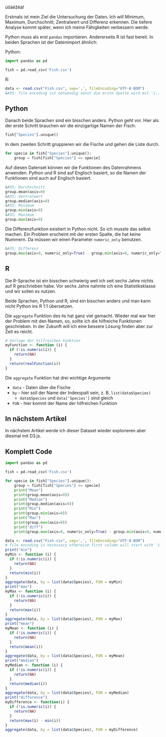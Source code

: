 üöäéžěář

Erstmals ist mein Ziel die Untersuchung der Daten. Ich will Minimum, Maximum, Durchschnitt, Zentralwert und Differenz erkennen. Die tiefere Analyse kommt später, wenn ich meine Fähigkeiten verbessern werde.

Python muss als erst `pandas` importieren. Andererseits R ist fast bereit. In beiden Sprachen ist der Datenimport ähnlich:

Python:
```python
import pandas as pd

fish = pd.read_csv('Fish.csv')
```

R:
```R
data <- read.csv("Fish.csv", sep=',', fileEncoding="UTF-8-BOM")
&#35; file encoding ist notwendig sonst die erste Spalte wird mit 'i..' beginnen
```
## Python

Danach beide Sprachen sind ein bisschen anders. Python geht vor. Hier als der erste Schritt brauchen wir die einzigartige Namen der Fisch:

```python
fish["Species"].unique()
```

In dem zweiten Schritt gruppieren wir die Fische und gehen die Liste durch.

```python
for specie in fish["Species"].unique():
    group = fish[fish["Species"] == specie]
```
Auf diesen Datenset können wir die Funktionen des Datenrahmens anwenden. Python und R sind auf Englisch basiert, so die Namen der Funktionen sind auch auf Englisch basiert.

```python
&#35; Durchschnitt
group.mean(axis=0)
&#35; Zentralwert
group.median(axis=0)
&#35; Minimum
group.min(axis=0)
&#35; Maximum
group.max(axis=0)
```

Die Differenzfunktion existiert in Python nicht. So ich musste das selbst machen. Ein Problem erscheint mit der ersten Spalte, die hat keine Nummern. Da müssen wir einen Parameter `numeric_only` benutzen.

```python
&#35; Differenz
group.max(axis=0, numeric_only=True) - group.min(axis=0, numeric_only=True)
```

## R

Die R-Sprache ist ein bisschen schwierig weil ich seit sechs Jahre nichts auf R geschrieben habe. Vor sechs Jahre nahmte ich eine Statistiksklasse und wir sollen es nutzen.

Beide Sprachen, Python und R, sind ein bisschen anders und man kann nicht Python ins R 1:1 übersetzen.

Die `aggregate` Funktion des `R`s hat ganz viel gemacht. Wieder mal war hier der Problem mit den Namen, so, sollte ich die hilfreiche Funktionen geschrieben. In der Zukunft will ich eine bessere Lösung finden aber zur Zeit es reicht.

```R
# Vorlage der hilfreichen Funktion
myFunction <- function (i) {
  if (!is.numeric(i)) {
    return(NA)
  }
  return(realFunction(i))
}
```
Die `aggregate` Funktion hat drei wichtige Argumente 
- `data` - Daten über die Fische
- `by` - hier soll der Name der Indexspalt sein, z. B. `list(data$Species)`
    - `data$Species` und `data['Species']` sind gleich
- `FUN` - hier kommt der Name der hilfreichen Funktion

## In nächstem Artikel

In nächstem Artikel werde ich dieser Dataset wieder explorieren aber diesmal mit D3.js.

## Komplett Code

```python
import pandas as pd

fish = pd.read_csv('Fish.csv')

for specie in fish["Species"].unique():
    group = fish[fish["Species"] == specie]
    print("Mean")
    print(group.mean(axis=0))
    print("Median")
    print(group.median(axis=0))
    print("Min")
    print(group.min(axis=0))
    print("Max")
    print(group.max(axis=0))
    print("diff")
    print(group.max(axis=0, numeric_only=True) - group.min(axis=0, numeric_only=True))
```

```R
data <- read.csv("Fish.csv", sep=',', fileEncoding="UTF-8-BOM")
# file encoding is necessary otherwise first column will start with 'i..'
print("min")
myMin <- function (i) {
  if (!is.numeric(i)) {
    return(NA)
  }
  return(min(i))
}
aggregate(data, by = list(data$Species), FUN = myMin)
print("max")
myMax <- function (i) {
  if (!is.numeric(i)) {
    return(NA)
  }
  return(max(i))
}
aggregate(data, by = list(data$Species), FUN = myMax)
print("mean")
myMean <- function (i) {
  if (!is.numeric(i)) {
    return(NA)
  }
  return(mean(i))
}
aggregate(data, by = list(data$Species), FUN = myMean)
print("median")
myMedian <- function (i) {
  if (!is.numeric(i)) {
    return(NA)
  }
  return(median(i))
}
aggregate(data, by = list(data$Species), FUN = myMedian)
print("difference")
myDifference <- function(i) {
  if (!is.numeric(i)) {
    return(NA)
  }
  return(max(i) - min(i))
}
aggregate(data, by = list(data$Species), FUN = myDifference)
```